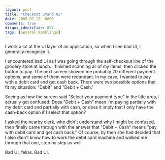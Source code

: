 ```yaml
---
layout: post
title: "Checkout Stand UI"
date: 2005-07-12 -0800
comments: true
disqus_identifier: 857
tags: [General Ramblings]
---
```

I work a lot at the UI layer of an application, so when I see bad UI, I
generally recognize it.

 I encountered bad UI as I was going through the self-checkout line of
the grocery store at lunch. I finished scanning all of my items, then
clicked the button to pay. The next screen showed me probably 20
different payment options, and some of them were redundant. In my case,
I wanted to pay with a debit card and get cash back. There were two
possible options that fit my situation: "Debit" and "Debit + Cash."

 Seeing as how the screen said "Select your payment type" in the title
area, I actually got confused: Does "Debit + Cash" mean I'm paying
partially with my debit card and partially with cash, or does it imply
that I only have the cash-back option if I select that option?

 I asked the nearby clerk, who didn't understand why I might be
confused, then finally came through with the answer that "Debit + Cash"
means "pay with debit card and get cash back." Of course, by then she
had decided that I also didn't know how to work the debit card machine
and walked me through that one, step by step as well.

 Bad UI, fellas. Bad UI.
